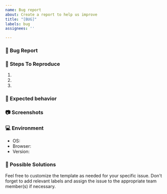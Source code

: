```yaml
---
name: Bug report
about: Create a report to help us improve
title: "[BUG]"
labels: bug
assignees: ''

---
```


### 🐛 Bug Report

### 📝 Steps To Reproduce

1.
2.
3.

### 🤔 Expected behavior

### 📷 Screenshots

### 💻 Environment

- OS: 
- Browser: 
- Version: 

### 🚀 Possible Solutions

Feel free to customize the template as needed for your specific issue. Don't forget to add relevant labels and assign the issue to the appropriate team member(s) if necessary.
